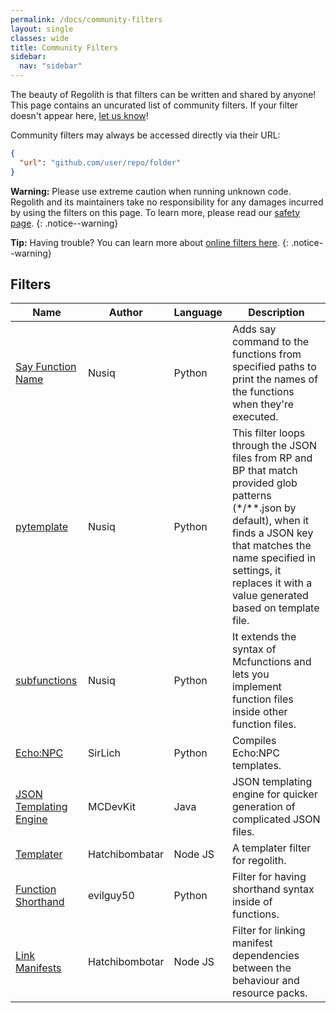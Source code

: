 ```yaml
---
permalink: /docs/community-filters
layout: single
classes: wide
title: Community Filters
sidebar:
  nav: "sidebar"
---
```


The beauty of Regolith is that filters can be written and shared by anyone! This page contains an uncurated list of community filters. If your filter doesn't appear here, [let us know](https://discord.com/invite/XjV87YN)!

Community filters may always be accessed directly via their URL:

```json
{
  "url": "github.com/user/repo/folder"
}
```

**Warning:** Please use extreme caution when running unknown code. Regolith and its maintainers take no responsibility for any damages incurred by using the filters on this page. To learn more, please read our [safety page](/regolith/docs/safety).
{: .notice--warning}

**Tip:** Having trouble? You can learn more about [online filters here](/regolith/docs/online-filters).
{: .notice--warning}


## Filters

| Name                                                                                                    | Author         | Language | Description                                                                                                                                                                                                                                           |
|---------------------------------------------------------------------------------------------------------|----------------|----------|-------------------------------------------------------------------------------------------------------------------------------------------------------------------------------------------------------------------------------------------------------|
| [Say Function Name](https://github.com/Nusiq/regolith-filters/tree/master/debug_say_function_name)      | Nusiq          | Python | Adds say command to the functions from specified paths to print the names of the functions when they're executed.                                                                                                                                     |
| [pytemplate](https://github.com/Nusiq/regolith-filters/tree/master/pytemplate)                           | Nusiq          | Python | This filter loops through the JSON files from RP and BP that match provided glob patterns (*/**.json by default), when it finds a JSON key that matches the name specified in settings, it replaces it with a value generated based on template file. |
| [subfunctions](https://github.com/Nusiq/regolith-filters/tree/master/subfunctions)                      | Nusiq          | Python | It extends the syntax of Mcfunctions and lets you implement function files inside other function files.                                                                                                                                               |
| [Echo:NPC](https://github.com/SirLich/echo-npc-regolith/tree/main/echo)                                           | SirLich        | Python | Compiles Echo:NPC templates.                                                                                                                                                                                                                          |
| [JSON Templating Engine](https://github.com/MCDevKit/regolith-library/tree/main/json_templating_engine) | MCDevKit       | Java | JSON templating engine for quicker generation of complicated JSON files.                                                                                                                                                                              |
| [Templater](https://github.com/Hatchibombotar/useful-regolith-filters/tree/main/templater)              | Hatchibombatar | Node JS | A templater filter for regolith.                                                                                                                                                                                                                      |
| [Function Shorthand](https://github.com/evilguy50/regolith-shorthand/tree/master/shorthand)            | evilguy50      | Python | Filter for having shorthand syntax inside of functions.                                                                                                                                                                                               |
| [Link Manifests](https://github.com/Hatchibombotar/useful-regolith-filters/tree/main/link_manifests)            | Hatchibombotar      | Node JS | Filter for linking manifest dependencies between the behaviour and resource packs.                                                                                                                                                                                               |